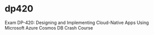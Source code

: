 # dp420
Exam DP-420: Designing and Implementing Cloud-Native Apps Using Microsoft Azure Cosmos DB Crash Course
